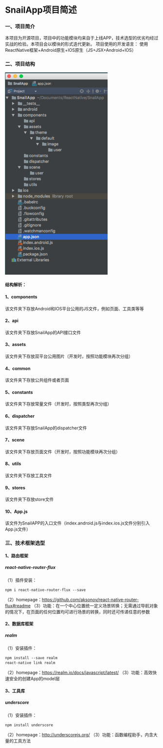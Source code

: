 # SnailApp项目简述
### 一、项目简介
本项目为开源项目，项目中的功能模块均来自于上线APP，技术选型的优劣均经过实战的检验。本项目会以模块的形式迭代更新。
项目使用的开发语言：
使用ReactNative框架+Android原生+IOS原生（JS+JSX+Android+IOS）
### 二、项目结构
![image](https://github.com/fangshifeng/SnailApp/blob/master/.github/snail_app_directory.png)

#### 结构解析：
#### 1、components
该文件夹下存放Android和IOS平台公用的JS文件，例如页面、工具类等等
#### 2、api
该文件夹下存放SnailApp的API接口文件
#### 3、assets
该文件夹下存放双平台公用图片（开发时，按照功能模块再次分组）
#### 4、common
该文件夹下存放公共组件或者页面
#### 5、constants
该文件夹下存放常量文件（开发时，按照类型再次分组）
#### 6、dispatcher
该文件夹下存放SnailApp的dispatcher文件
#### 7、scene
该文件夹下存放页面文件（开发时，按照功能模块再次分组）
#### 8、utils
该文件夹下存放工具文件
#### 9、stores
该文件夹下存放store文件
#### 10、App.js
该文件为SnailAPP的入口文件（index.android.js与index.ios.js文件分别引入App.js文件）

### 三、技术框架选型
#### 1、路由框架
##### react-native-router-flux
（1）插件安装：

```
npm i react-native-router-flux --save
```

（2）homepage：https://github.com/aksonov/react-native-router-flux#readme
（3）功能：在一个中心位置统一定义场景转换；无需通过导航对象的情况下，在页面的任何位置均可进行场景的转换，同时还可传递任意的参数
#### 2、数据库框架
##### realm
（1）安装插件：

```
npm install --save realm
react-native link realm
```

（2）homepage：https://realm.io/docs/javascript/latest/
（3）功能：高效快速安全的创建App的model层
#### 3、工具库
##### underscore
（1）安装插件：

```
npm install underscore
```
（2）homepage：http://underscorejs.org/
（3）功能：函数编程助手，内含大量的工具方法





